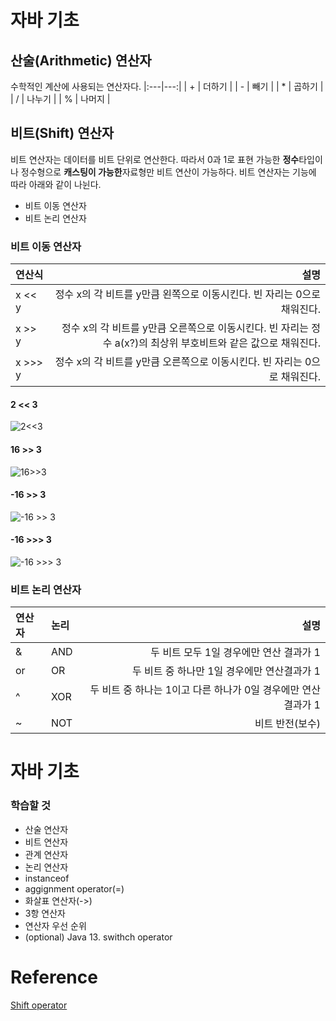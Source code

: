 # 자바 기초

## 산술(Arithmetic) 연산자
수학적인 계산에 사용되는 연산자다. 
|:---|---:|
| + | 더하기 |
| - | 빼기 |
| * | 곱하기 |
| / | 나누기 |
| % | 나머지 |

## 비트(Shift) 연산자
비트 연산자는 데이터를 비트 단위로 연산한다. 따라서 0과 1로 표현 가능한 **정수**타입이나 정수형으로 **캐스팅이 가능한**자료형만 비트 연산이 가능하다. 비트 연산자는 기능에 따라 아래와 같이 나뉜다.
- 비트 이동 연산자
- 비트 논리 연산자

### 비트 이동 연산자
| 연산식 | 설명 |
|:---|---:|
| x << y | 정수 x의 각 비트를 y만큼 왼쪽으로 이동시킨다. 빈 자리는 0으로 채워진다. |
| x >> y | 정수 x의 각 비트를 y만큼 오른쪽으로 이동시킨다. 빈 자리는 정수 a(x?)의 최상위 부호비트와 같은 값으로 채워진다. |
| x >>> y | 정수 x의 각 비트를 y만큼 오른쪽으로 이동시킨다. 빈 자리는 0으로 채워진다. |

#### 2 << 3
![2<<3](https://img1.daumcdn.net/thumb/R1280x0/?scode=mtistory2&fname=https%3A%2F%2Fblog.kakaocdn.net%2Fdn%2FbCkFTP%2FbtqDliWFHTr%2FKD08H1foVnhVhvZcUvKcq1%2Fimg.png)

#### 16 >> 3
![16>>3](https://img1.daumcdn.net/thumb/R1280x0/?scode=mtistory2&fname=https%3A%2F%2Fblog.kakaocdn.net%2Fdn%2FcqOvM1%2FbtqDj2AcdBR%2FJm2hw2X8V3QPH6kpdhOsx0%2Fimg.png)

#### -16 >> 3
![-16 >> 3](https://img1.daumcdn.net/thumb/R1280x0/?scode=mtistory2&fname=https%3A%2F%2Fblog.kakaocdn.net%2Fdn%2FekMbBV%2FbtqDk6IXvz7%2F8tEH93tlmA0oUQFmZjg3I0%2Fimg.png)

#### -16 >>> 3
![-16 >>> 3](https://img1.daumcdn.net/thumb/R1280x0/?scode=mtistory2&fname=https%3A%2F%2Fblog.kakaocdn.net%2Fdn%2FPZrk3%2FbtqDlO19CFf%2FCBLZG7ta3NscZS79mFqeG0%2Fimg.png)


### 비트 논리 연산자
| 연산자 | 논리 | 설명 |
|:---|:---|---:|
| & | AND | 두 비트 모두 1일 경우에만 연산 결과가 1 |
| or | OR | 두 비트 중 하나만 1일 경우에만 연산결과가 1 |
| ^ | XOR | 두 비트 중 하나는 1이고 다른 하나가 0일 경우에만 연산결과가 1 |
| ~ | NOT | 비트 반전(보수) |





# 자바 기초

### 학습할 것
- 산술 연산자
- 비트 연산자
- 관계 연산자
- 논리 연산자
- instanceof
- aggignment operator(=)
- 화살표 연산자(->)
- 3항 연산자
- 연산자 우선 순위
- (optional) Java 13. swithch operator


# Reference
[Shift operator](https://coding-factory.tistory.com/521)